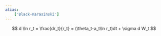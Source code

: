 ```yaml
---
alias:
    ['Black-Karasinski']
---
```

$$
d \ln r_t = \frac{dr_t}{r_t} =  (\theta_t-a_t\ln r_t)dt + \sigma d W_t
$$